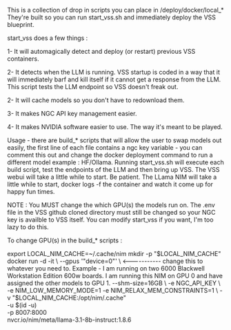 This is a collection of drop in scripts you can place in /deploy/docker/local_*
They're built so you can run start_vss.sh and immediately deploy the VSS blueprint.

start_vss does a few things :

1- It will automagically detect and deploy (or restart) previous VSS containers.

2- It detects when the LLM is running. VSS startup is coded in a way that it will immediately barf and kill itself if it cannot get a response from the LLM. This script tests the LLM endpoint so VSS doesn't freak out.

2- It will cache models so you don't have to redownload them.

3- It makes NGC API key management easier.

4- It makes NVIDIA software easier to use. The way it's meant to be played.


Usage - there are build_* scripts that will allow the user to swap models out easily, the first line of each file contains a ngc key variable - you can comment this out and change the docker deployment command to run a different model example : HF/Ollama.
Running start_vss.sh will execute each build script, test the endpoints of the LLM and then bring up VSS.
The VSS webui will take a little while to start. Be patient.
The LLama NIM will take a little while to start, docker logs -f the container and watch it come up for happy fun times.

NOTE : You MUST change the which GPU(s) the models run on. The .env file in the VSS github cloned directory must still be changed so your NGC key is availble to VSS itself. You can modify start_vss if you want, I'm too lazy to do this.

To change GPU(s) in the build_* scripts :

export LOCAL_NIM_CACHE=~/.cache/nim
mkdir -p "$LOCAL_NIM_CACHE"
docker run -d -it \
--gpus '"device=0"' \       <----------- change this to whatever you need to. Example - I am running on two 6000 Blackwell Workstation Edition 600w boards. I am running this NIM on GPU 0 and have assigned the other models to GPU 1.
--shm-size=16GB \
-e NGC_API_KEY \
-e NIM_LOW_MEMORY_MODE=1 -e NIM_RELAX_MEM_CONSTRAINTS=1 \
-v "$LOCAL_NIM_CACHE:/opt/nim/.cache" \
-u $(id -u) \
-p 8007:8000 \
nvcr.io/nim/meta/llama-3.1-8b-instruct:1.8.6
